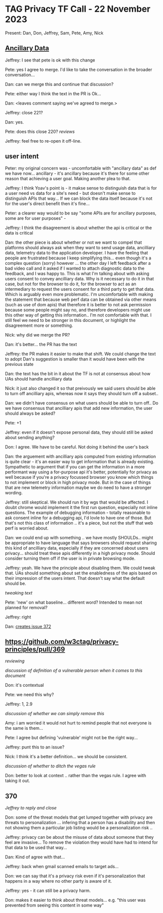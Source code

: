 # TAG Privacy TF Call - 22 November 2023

Present: Dan, Don, Jeffrey, Sam, Pete, Amy, Nick

## [Ancillary Data](https://github.com/w3ctag/privacy-principles/pull/361)

Jeffrey: I see that pete is ok with this change

Pete: yes I agree to merge.  I'd like to take the conversation in the broader conversation... 

Dan: can we merge this and continue that discussion?

Pete: either way I think the text in the PR is Ok...

Dan: <leaves comment saying we've agreed to merge.>

Jeffrey: close 221?

Dan: yes.

Pete: does this close 220? *reviews*

Jeffrey: feel free to re-open it off-line.

## user intent

Peter: my original concern was - uncomfortable with "ancillary data" as def we have now... ancillary - it's ancillary because it's there for some other reason that achieving a user goal.  Making another plea to that.

Jeffrey: I think Yoav's point is - it makse sense to distinguish data that is for a user need vs data for a site's need - but doesn't make sense to distinguish APIs that way... If we can block the data itself because it's not for the user's direct benefit then it's fine... 

Peter: a clearer way would to be say "some APIs are for ancillary purposes, some are for user purposes" - 

Jeffrey: I think the disagreement is about whether the api is critical or the data is critical

Dan: the other piece is about whether or not we want to compel that platforms should always ask when they want to send usage data, ancilliary data, telemetry data to the application developer. I have the feeling that people are frustrated because I keep simplifying this... even though it's a complex question (sorry) however ... the other day I left feedback after a bad video call and it asked if I wanted to attach diagnostic data to the feedback, and I was happy to. This is what I'm talking about with asking users consent to convey ancilliary data. Why is it necessary to do it in that case, but not for the browser to do it, for the browser to act as an intermediary to request the users consent for a third party to get that data. Which is arguably even more problematic. I'm uncomfortable with making the statement that because web perf data can be obtained via other means (such as use of dom apis) that therefore it is better to not ask permission because some people might say no, and therefore developers might use this other way of getting this information.. I'm not comfortable with that. I still feel we need to be stronger in this document, or highlight the disagreement more or something.

Nick: why did we merge the PR?

Dan: it's better... the PR has the text

Jeffrey: the PR makes it easier to make that shift. We could change the text to adopt Dan's suggestion is smaller than it would have been with the previous state

Dan: the text has the bit in it about the TF is not at consensus about how UAs should handle ancilliary data

Nick: it just also changed it so that preivously we said users should be able to turn off ancilliary apis, whereas now it says they should turn off a subset..

Dan: we didn't have consensus on what users should be able to turn off.. Do we have consensus that ancilliary apis that add new information, the user should always be asked?

Pete: +1

Jeffrey: even if it doesn't expose personal data, they should still be asked about sending anything?

Don: I agree. We have to be careful. Not doing it behind the user's back

Dan: the arguement with ancilliary apis computed from existing information is quite clear - it's an easier way to get information that is already existing. Sympathetic to argument that if you can get the information in a more performant way using a for-purpose api it's better, potentially for privacy as well because if you're a privacy focussed browser you know which things to not implement or block in high privacy mode. But in the case of things that are new telemetry information maybe we do need to have a stronger wording.

Jeffrey: still skeptical. We should run it by wgs that would be affected. I doubt chrome would implement it the first run question, especially not inline questions. The example of debugging information - totally reasonable to ask consent inline for a debugging api, I'd lovle to have one of those. But that's not this class of information .. it's a piece, but not the stuff that web perf is worried about.

Dan: we could end up with something .. we have mostly SHOULDs.. might be appropriate to have language that says browsers should request sharing this kind of ancilliary data, especially if they are concerned about users privacy... should treat these apis differently in a high privacy mode. Should consider turning them off if the user is in private browsing mode.

Jeffrey: yeah. We have the principle about disabling them. We could tweak that. UAs should something about set the enabledness of the apis based on their impression of the users intent. That doesn't say what the default should be.

*tweaking text*

Pete: 'new' on what baseline... different word? Intended to mean not planned for removal?

Jeffrey: right

Dan: [creates issue 372](https://github.com/w3ctag/privacy-principles/issues/372)

## https://github.com/w3ctag/privacy-principles/pull/369

*reviewing*

*discussion of definition of a vulnerable person when it comes to this document*

Don: it's contextual

Pete: we need this why?

Jeffrey: 1, 2.9

*discussion of whether we can simply remove this*

Amy: i am worried it would not hurt to remind people that not everyone is the same is them...

Pete: I agree but defining 'vulnerable' might not be the right way...

Jeffrey: punt this to an issue?

Nick: I think it's a better definition...  we should be consistent.

*discussion of whether to ditch the vegas rule*

Don: better to look at context .. rather than the vegas rule. I agree with taking it out.

## 370

*Jeffrey to reply and close*

Don: some of the threat models that get lumped together with privacy are threats to personalization ... infering that a person has a disability and then not showing them a particular job listing would be a personalization risk .. 

Jeffrey: privacy can be about the misuse of data about someone that they feel are invasive...  To remove the violation they would have had to intend for that data to be used that way...

Dan: Kind of agree with that...

Jeffrey: back when gmail scanned emails to target ads...

Don: we can say that it's a privacy risk even if it's personalization that happens in a way where no other party is aware of it.

Jeffrey: yes - it can still be a privacy harm.

Don: makes it easier to think about threat models... e.g. "this user was prevented from seeing this content in some way"








